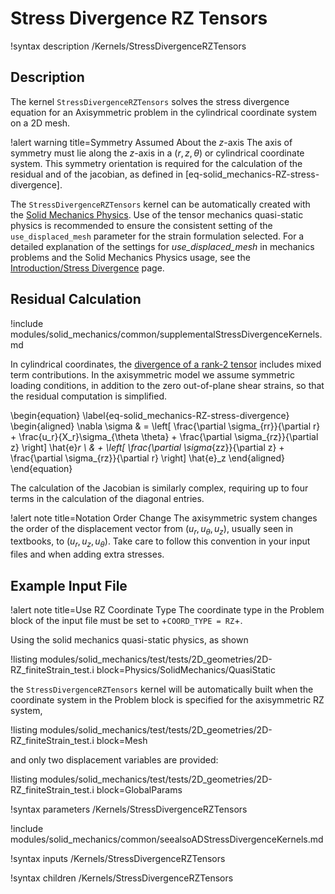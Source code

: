 # Stress Divergence RZ Tensors

!syntax description /Kernels/StressDivergenceRZTensors

## Description

The kernel `StressDivergenceRZTensors` solves the stress divergence equation for an Axisymmetric
problem in the cylindrical coordinate system on a 2D mesh.

!alert warning title=Symmetry Assumed About the $z$-axis
The axis of symmetry must lie along the $z$-axis in a $\left(r, z, \theta \right)$
or cylindrical coordinate system. This symmetry orientation is required for the
calculation of the residual and of the jacobian, as defined in [eq-solid_mechanics-RZ-stress-divergence].

The `StressDivergenceRZTensors` kernel can be automatically created with the
[Solid Mechanics Physics](/Physics/SolidMechanics/QuasiStatic/index.md). Use of the tensor
mechanics quasi-static physics is recommended to ensure the consistent setting of the `use_displaced_mesh`
parameter for the strain formulation selected.  For a detailed explanation of the settings for
_use_displaced_mesh_ in mechanics problems and the Solid Mechanics Physics usage, see the
[Introduction/Stress Divergence](/solid_mechanics/StressDivergence.md) page.


## Residual Calculation

!include modules/solid_mechanics/common/supplementalStressDivergenceKernels.md

In cylindrical coordinates, the
[divergence of a rank-2 tensor](https://en.wikipedia.org/wiki/Tensor_derivative_%28continuum_mechanics%29#Cylindrical_polar_coordinates_2)
includes mixed term contributions.  In the axisymmetric model we assume symmetric loading conditions,
in addition to the zero out-of-plane shear strains, so that the residual computation is simplified.

\begin{equation}
  \label{eq-solid_mechanics-RZ-stress-divergence}
  \begin{aligned}
  \nabla \sigma  & = \left[ \frac{\partial \sigma_{rr}}{\partial r} + \frac{u_r}{X_r}\sigma_{\theta \theta} + \frac{\partial \sigma_{rz}}{\partial z} \right] \hat{e}_r \\
   & + \left[ \frac{\partial \sigma_{zz}}{\partial z} + \frac{\partial \sigma_{rz}}{\partial r}    \right] \hat{e}_z
  \end{aligned}
\end{equation}

The calculation of the Jacobian is similarly complex, requiring up to four terms in the calculation
of the diagonal entries.

!alert note title=Notation Order Change
The axisymmetric system changes the order of the displacement vector from $(u_r, u_{\theta}, u_z)$,
usually seen in textbooks, to $(u_r, u_z, u_{\theta})$. Take care to follow this convention in your
input files and when adding extra stresses.

## Example Input File

!alert note title=Use RZ Coordinate Type
The coordinate type in the Problem block of the input file must be set to
+`COORD_TYPE = RZ`+.

Using the solid mechanics quasi-static physics, as shown

!listing modules/solid_mechanics/test/tests/2D_geometries/2D-RZ_finiteStrain_test.i block=Physics/SolidMechanics/QuasiStatic

the `StressDivergenceRZTensors` kernel will be automatically built when the coordinate system in the
Problem block is specified for the axisymmetric RZ system,

!listing modules/solid_mechanics/test/tests/2D_geometries/2D-RZ_finiteStrain_test.i block=Mesh

and only two displacement variables are provided:

!listing modules/solid_mechanics/test/tests/2D_geometries/2D-RZ_finiteStrain_test.i block=GlobalParams

!syntax parameters /Kernels/StressDivergenceRZTensors

!include modules/solid_mechanics/common/seealsoADStressDivergenceKernels.md

!syntax inputs /Kernels/StressDivergenceRZTensors

!syntax children /Kernels/StressDivergenceRZTensors
